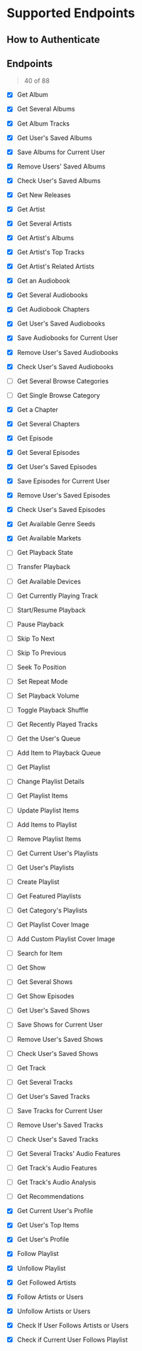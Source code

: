 # Supported Endpoints

## How to Authenticate

## Endpoints

> 40 of 88

- [x] Get Album
- [x] Get Several Albums
- [x] Get Album Tracks
- [x] Get User's Saved Albums
- [x] Save Albums for Current User
- [x] Remove Users' Saved Albums
- [x] Check User's Saved Albums
- [x] Get New Releases

- [x] Get Artist
- [x] Get Several Artists
- [x] Get Artist's Albums
- [x] Get Artist's Top Tracks
- [x] Get Artist's Related Artists

- [x] Get an Audiobook
- [x] Get Several Audiobooks
- [x] Get Audiobook Chapters
- [x] Get User's Saved Audiobooks
- [x] Save Audiobooks for Current User
- [x] Remove User's Saved Audiobooks
- [x] Check User's Saved Audiobooks

- [ ] Get Several Browse Categories
- [ ] Get Single Browse Category

- [x] Get a Chapter
- [x] Get Several Chapters

- [x] Get Episode
- [x] Get Several Episodes
- [x] Get User's Saved Episodes
- [x] Save Episodes for Current User
- [x] Remove User's Saved Episodes
- [x] Check User's Saved Episodes

- [x] Get Available Genre Seeds

- [x] Get Available Markets

- [ ] Get Playback State
- [ ] Transfer Playback
- [ ] Get Available Devices
- [ ] Get Currently Playing Track
- [ ] Start/Resume Playback
- [ ] Pause Playback
- [ ] Skip To Next
- [ ] Skip To Previous
- [ ] Seek To Position
- [ ] Set Repeat Mode
- [ ] Set Playback Volume
- [ ] Toggle Playback Shuffle
- [ ] Get Recently Played Tracks
- [ ] Get the User's Queue
- [ ] Add Item to Playback Queue

- [ ] Get Playlist
- [ ] Change Playlist Details
- [ ] Get Playlist Items
- [ ] Update Playlist Items
- [ ] Add Items to Playlist
- [ ] Remove Playlist Items
- [ ] Get Current User's Playlists
- [ ] Get User's Playlists
- [ ] Create Playlist
- [ ] Get Featured Playlists
- [ ] Get Category's Playlists
- [ ] Get Playlist Cover Image
- [ ] Add Custom Playlist Cover Image

- [ ] Search for Item

- [ ] Get Show
- [ ] Get Several Shows
- [ ] Get Show Episodes
- [ ] Get User's Saved Shows
- [ ] Save Shows for Current User
- [ ] Remove User's Saved Shows
- [ ] Check User's Saved Shows

- [ ] Get Track
- [ ] Get Several Tracks
- [ ] Get User's Saved Tracks
- [ ] Save Tracks for Current User
- [ ] Remove User's Saved Tracks
- [ ] Check User's Saved Tracks
- [ ] Get Several Tracks' Audio Features
- [ ] Get Track's Audio Features
- [ ] Get Track's Audio Analysis
- [ ] Get Recommendations

- [x] Get Current User's Profile
- [x] Get User's Top Items
- [x] Get User's Profile
- [x] Follow Playlist
- [x] Unfollow Playlist
- [x] Get Followed Artists
- [x] Follow Artists or Users
- [x] Unfollow Artists or Users
- [x] Check If User Follows Artists or Users
- [x] Check if Current User Follows Playlist
